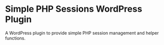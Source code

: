 # Simple PHP Sessions WordPress Plugin

A WordPress plugin to provide simple PHP session management and helper functions.
